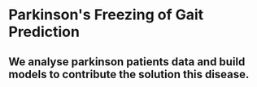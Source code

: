 # Parkinson's Freezing of Gait Prediction
## We analyse parkinson patients data and build models to contribute the solution this disease.